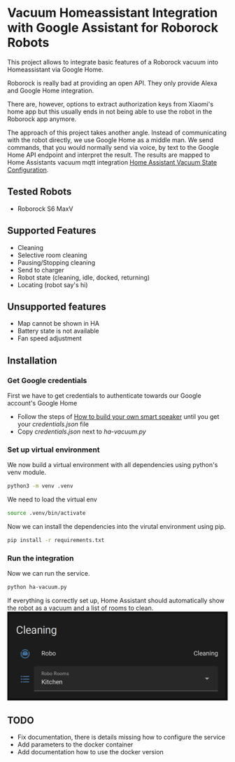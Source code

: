 # Vacuum Homeassistant Integration with Google Assistant for Roborock Robots
This project allows to integrate basic features of a Roborock vacuum into Homeassistant via Google Home. 

Roborock is really bad at providing an open API. They only provide Alexa and Google Home integration. 

There are, however, options to extract authorization keys from Xiaomi's home app but this usually ends in not being able to use the robot in the Roborock app anymore. 

The approach of this project takes another angle. Instead of communicating with the robot directly, we use Google Home as a middle man. We send commands, that you would normally send via voice, by text to the Google Home API endpoint and interpret the result. The results are mapped to Home Assistants vacuum mqtt integration [Home Assistant Vacuum State Configuration](https://www.home-assistant.io/integrations/vacuum.mqtt/#state-configuration). 


## Tested Robots
 - Roborock S6 MaxV

## Supported Features
 - Cleaning
 - Selective room cleaning
 - Pausing/Stopping cleaning
 - Send to charger
 - Robot state (cleaning, idle, docked, returning)
 - Locating (robot say's hi)

## Unsupported features
 - Map cannot be shown in HA
 - Battery state is not available
 - Fan speed adjustment

## Installation
### Get Google credentials
First we have to get credentials to authenticate towards our Google account's Google Home
 - Follow the steps of [How to build your own smart speaker](https://medium.com/google-cloud/how-to-build-your-own-smart-speaker-google-assistant-google-cloud-actions-on-google-and-eec1169d9435) until you get your *credentials.json* file
 - Copy *credentials.json* next to *ha-vacuum.py*

### Set up virtual environment
We now build a virtual environment with all dependencies using python's venv module. 
```bash
python3 -m venv .venv
```

We need to load the virtual env 
```bash
source .venv/bin/activate
```

Now we can install the dependencies into the virutal environment using pip. 
```bash
pip install -r requirements.txt
```
### Run the integration 
Now we can run the service. 

```bash
python ha-vacuum.py
```
If everything is correctly set up, Home Assistant should automatically show the robot as a vacuum and a list of rooms to clean. 
![Home Assistant Integration](doc/ha-integration.png)
## TODO
 - Fix documentation, there is details missing how to configure the service
 - Add parameters to the docker container
 - Add documentation how to use the docker version